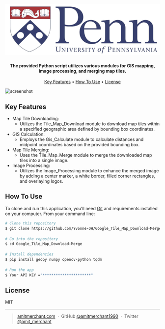 
<h1 align="center">
  <br>
  <img src="Logo/Upenn.jpg" alt="Markdownify" width="600"></a>
  <br>
</h1>

<h4 align="center">The provided Python script utilizes various modules for GIS mapping, image processing, and merging map tiles.</h4>


<p align="center">
  <a href="#key-features">Key Features</a> •
  <a href="#how-to-use">How To Use</a> •
  <a href="#license">License</a>
</p>

![screenshot](merge.jpg)

## Key Features

* Map Tile Downloading:
  - Utilizes the Tile_Map_Download module to download map tiles within a specified geographic area defined by bounding box coordinates.
* GIS Calculation:
  - Employs the Gis_Calculate module to calculate distances and midpoint coordinates based on the provided bounding box.
* Map Tile Merging:
  - Uses the Tile_Map_Merge module to merge the downloaded map tiles into a single image.
* Image Processing:
  - Utilizes the Image_Processing module to enhance the merged image by adding a center marker, a white border, filled corner rectangles, and overlaying logos.

## How To Use

To clone and run this application, you'll need [Git](https://git-scm.com) and requirements installed on your computer. 
From your command line:

```bash
# Clone this repository
$ git clone https://github.com/Yvonne-OH/Google_Tile_Map_Download-Merge.git

# Go into the repository
$ cd Google_Tile_Map_Download-Merge

# Install dependencies
$ pip install geopy numpy opencv-python tqdm

# Run the app
$ Your API KEY ="**********************"
```

## License

MIT

---

> [amitmerchant.com](https://www.amitmerchant.com) &nbsp;&middot;&nbsp;
> GitHub [@amitmerchant1990](https://github.com/amitmerchant1990) &nbsp;&middot;&nbsp;
> Twitter [@amit_merchant](https://twitter.com/amit_merchant)

